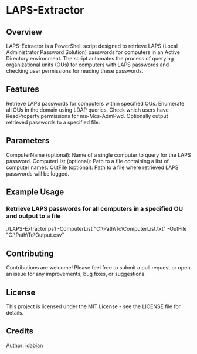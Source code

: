 # LAPS-Extractor
 
## Overview
LAPS-Extractor is a PowerShell script designed to retrieve LAPS (Local Administrator Password Solution) passwords for computers in an Active Directory environment. The script automates the process of querying organizational units (OUs) for computers with LAPS passwords and checking user permissions for reading these passwords.
 
## Features
Retrieve LAPS passwords for computers within specified OUs.
Enumerate all OUs in the domain using LDAP queries.
Check which users have ReadProperty permissions for ms-Mcs-AdmPwd.
Optionally output retrieved passwords to a specified file.

## Parameters
ComputerName (optional): Name of a single computer to query for the LAPS password.
ComputerList (optional): Path to a file containing a list of computer names.
OutFile (optional): Path to a file where retrieved LAPS passwords will be logged.
 
## Example Usage
### Retrieve LAPS passwords for all computers in a specified OU and output to a file
.\LAPS-Extractor.ps1 -ComputerList "C:\Path\To\ComputerList.txt" -OutFile "C:\Path\To\Output.csv"
 
## Contributing
Contributions are welcome! Please feel free to submit a pull request or open an issue for any improvements, bug fixes, or suggestions.
 
## License
This project is licensed under the MIT License - see the LICENSE file for details.
 
## Credits
Author: [idabian](https://www.linkedin.com/in/idan-lerman/)
